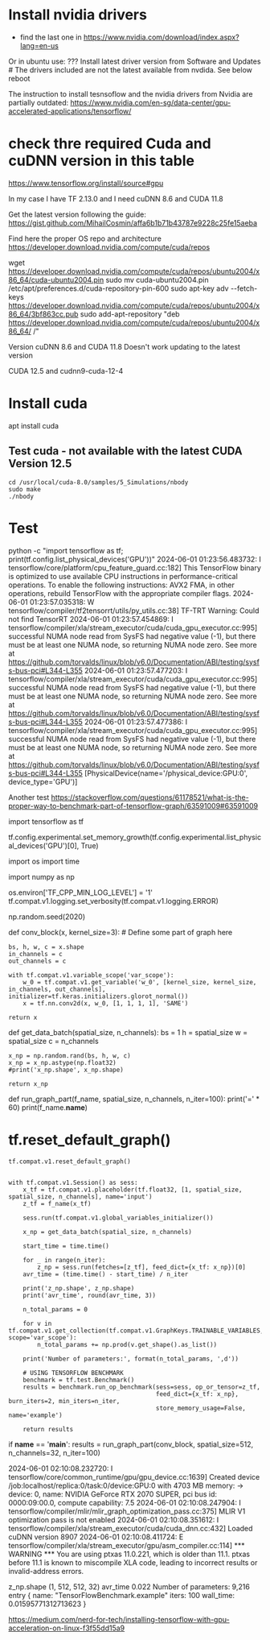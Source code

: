# Install nvidia drivers
- find the last one in 
https://www.nvidia.com/download/index.aspx?lang=en-us

Or in ubuntu use: ???
Install latest driver version from Software and Updates # The drivers included are not the latest available from nvdida. See below
reboot

The instruction to install tesnsoflow and the nvidia drivers from Nvidia are partially outdated:
https://www.nvidia.com/en-sg/data-center/gpu-accelerated-applications/tensorflow/



# check thre required Cuda and cuDNN version in this table
https://www.tensorflow.org/install/source#gpu

In my case I have TF 2.13.0 and I need cuDNN 8.6	and CUDA 11.8

Get the latest version following the guide:
https://gist.github.com/MihailCosmin/affa6b1b71b43787e9228c25fe15aeba

Find here the proper OS repo and architecture https://developer.download.nvidia.com/compute/cuda/repos

wget https://developer.download.nvidia.com/compute/cuda/repos/ubuntu2004/x86_64/cuda-ubuntu2004.pin
sudo mv cuda-ubuntu2004.pin /etc/apt/preferences.d/cuda-repository-pin-600 
sudo apt-key adv --fetch-keys https://developer.download.nvidia.com/compute/cuda/repos/ubuntu2004/x86_64/3bf863cc.pub
sudo add-apt-repository "deb https://developer.download.nvidia.com/compute/cuda/repos/ubuntu2004/x86_64/ /"

Version cuDNN 8.6        and CUDA 11.8
Doesn't work updating to the latest version

CUDA 12.5 and cudnn9-cuda-12-4
# Install cuda
apt install cuda

## Test cuda - not available with the latest CUDA Version 12.5
	cd /usr/local/cuda-8.0/samples/5_Simulations/nbody
	sudo make
	./nbody

# Test
python -c "import tensorflow as tf; print(tf.config.list_physical_devices('GPU'))"
	2024-06-01 01:23:56.483732: I tensorflow/core/platform/cpu_feature_guard.cc:182] This TensorFlow binary is optimized to use available CPU instructions in performance-critical operations.
	To enable the following instructions: AVX2 FMA, in other operations, rebuild TensorFlow with the appropriate compiler flags.
	2024-06-01 01:23:57.035318: W tensorflow/compiler/tf2tensorrt/utils/py_utils.cc:38] TF-TRT Warning: Could not find TensorRT
	2024-06-01 01:23:57.454869: I tensorflow/compiler/xla/stream_executor/cuda/cuda_gpu_executor.cc:995] successful NUMA node read from SysFS had negative value (-1), but there must be at least one NUMA node, so returning NUMA node zero. See more at https://github.com/torvalds/linux/blob/v6.0/Documentation/ABI/testing/sysfs-bus-pci#L344-L355
	2024-06-01 01:23:57.477203: I tensorflow/compiler/xla/stream_executor/cuda/cuda_gpu_executor.cc:995] successful NUMA node read from SysFS had negative value (-1), but there must be at least one NUMA node, so returning NUMA node zero. See more at https://github.com/torvalds/linux/blob/v6.0/Documentation/ABI/testing/sysfs-bus-pci#L344-L355
	2024-06-01 01:23:57.477386: I tensorflow/compiler/xla/stream_executor/cuda/cuda_gpu_executor.cc:995] successful NUMA node read from SysFS had negative value (-1), but there must be at least one NUMA node, so returning NUMA node zero. See more at https://github.com/torvalds/linux/blob/v6.0/Documentation/ABI/testing/sysfs-bus-pci#L344-L355
	[PhysicalDevice(name='/physical_device:GPU:0', device_type='GPU')]


Another test
https://stackoverflow.com/questions/61178521/what-is-the-proper-way-to-benchmark-part-of-tensorflow-graph/63591009#63591009

import tensorflow as tf

tf.config.experimental.set_memory_growth(tf.config.experimental.list_physical_devices('GPU')[0], True)

import os
import time

import numpy as np

os.environ['TF_CPP_MIN_LOG_LEVEL'] = '1'
tf.compat.v1.logging.set_verbosity(tf.compat.v1.logging.ERROR)

np.random.seed(2020)



def conv_block(x, kernel_size=3):
    # Define some part of graph here

    bs, h, w, c = x.shape
    in_channels = c
    out_channels = c

    with tf.compat.v1.variable_scope('var_scope'):
        w_0 = tf.compat.v1.get_variable('w_0', [kernel_size, kernel_size, in_channels, out_channels], initializer=tf.keras.initializers.glorot_normal())
        x = tf.nn.conv2d(x, w_0, [1, 1, 1, 1], 'SAME')

    return x


def get_data_batch(spatial_size, n_channels):
    bs = 1
    h = spatial_size
    w = spatial_size
    c = n_channels

    x_np = np.random.rand(bs, h, w, c)
    x_np = x_np.astype(np.float32)
    #print('x_np.shape', x_np.shape)

    return x_np


def run_graph_part(f_name, spatial_size, n_channels, n_iter=100):
    print('=' * 60)
    print(f_name.__name__)

#     tf.reset_default_graph()
    tf.compat.v1.reset_default_graph()
    
    
    with tf.compat.v1.Session() as sess:
        x_tf = tf.compat.v1.placeholder(tf.float32, [1, spatial_size, spatial_size, n_channels], name='input')
        z_tf = f_name(x_tf)
        
        sess.run(tf.compat.v1.global_variables_initializer())

        x_np = get_data_batch(spatial_size, n_channels)
        
        start_time = time.time()
        
        for _ in range(n_iter):
            z_np = sess.run(fetches=[z_tf], feed_dict={x_tf: x_np})[0]
        avr_time = (time.time() - start_time) / n_iter
        
        print('z_np.shape', z_np.shape)
        print('avr_time', round(avr_time, 3))

        n_total_params = 0
        
        for v in tf.compat.v1.get_collection(tf.compat.v1.GraphKeys.TRAINABLE_VARIABLES, scope='var_scope'):
            n_total_params += np.prod(v.get_shape().as_list())
        
        print('Number of parameters:', format(n_total_params, ',d'))

        # USING TENSORFLOW BENCHMARK
        benchmark = tf.test.Benchmark()
        results = benchmark.run_op_benchmark(sess=sess, op_or_tensor=z_tf, 
                                             feed_dict={x_tf: x_np}, burn_iters=2, min_iters=n_iter,
                                             store_memory_usage=False, name='example')

        return results


if __name__ == '__main__':
    results = run_graph_part(conv_block, spatial_size=512, n_channels=32, n_iter=100)

2024-06-01 02:10:08.232720: I tensorflow/core/common_runtime/gpu/gpu_device.cc:1639] Created device /job:localhost/replica:0/task:0/device:GPU:0 with
 4703 MB memory:  -> device: 0, name: NVIDIA GeForce RTX 2070 SUPER, pci bus id: 0000:09:00.0, compute capability: 7.5
2024-06-01 02:10:08.247904: I tensorflow/compiler/mlir/mlir_graph_optimization_pass.cc:375] MLIR V1 optimization pass is not enabled
2024-06-01 02:10:08.351612: I tensorflow/compiler/xla/stream_executor/cuda/cuda_dnn.cc:432] Loaded cuDNN version 8907
2024-06-01 02:10:08.411724: E tensorflow/compiler/xla/stream_executor/gpu/asm_compiler.cc:114] *** WARNING *** You are using ptxas 11.0.221, which is
 older than 11.1. ptxas before 11.1 is known to miscompile XLA code, leading to incorrect results or invalid-address errors.

z_np.shape (1, 512, 512, 32)
avr_time 0.022
Number of parameters: 9,216
entry {
  name: "TensorFlowBenchmark.example" 
  iters: 100
  wall_time: 0.01595771312713623
}




https://medium.com/nerd-for-tech/installing-tensorflow-with-gpu-acceleration-on-linux-f3f55dd15a9


